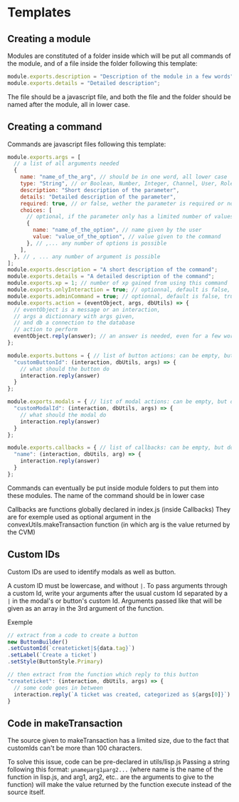 # Templates

## Creating a module

Modules are constituted of a folder inside which will be put all commands of the module, and of a file inside the folder following this template:

```js
module.exports.description = "Description of the module in a few words";
module.exports.details = "Detailed description";
```

The file should be a javascript file, and both the file and the folder should be named after the module, all in lower case.

## Creating a command

Commands are javascript files following this template:

```js
module.exports.args = [
  // a list of all arguments needed
  {
    name: "name_of_the_arg", // should be in one word, all lower case
    type: "String", // or Boolean, Number, Integer, Channel, User, Role
    description: "Short description of the parameter",
    details: "Detailed description of the parameter",
    required: true, // or false, wether the parameter is required or not. Optional parameters should be put at the end of the list.
    choices: [
      // optional, if the parameter only has a limited number of values
      {
        name: "name_of_the_option", // name given by the user
        value: "value_of_the_option", // value given to the command
      }, // ,... any number of options is possible
    ],
  }, // , ... any number of argument is possible
];
module.exports.description = "A short description of the command";
module.exports.details = "A detailed description of the command";
module.exports.xp = 1; // number of xp gained from using this command
module.exports.onlyInteraction = true; // optionnal, default is false, true if the command can only be used through slash commands.
module.exports.adminCommand = true; // optionnal, default is false, true if the command can only be used by admins. Admin Command won't be registered as slash commands.
module.exports.action = (eventObject, args, dbUtils) => {
  // eventObject is a message or an interaction,
  // args a dictionnary with args given,
  // and db a connection to the database
  // action to perform
  eventObject.reply(answer); // an answer is needed, even for a few words.
};

module.exports.buttons = { // list of button actions: can be empty, but does need to exist
  "customButtonId": (interaction, dbUtils, args) => {
    // what should the button do
    interaction.reply(answer)
  }
};

module.exports.modals = { // list of modal actions: can be empty, but does need to exist
  "customModalId": (interaction, dbUtils, args) => {
    // what should the modal do
    interaction.reply(answer)
  }
};

module.exports.callbacks = { // list of callbacks: can be empty, but does need to exist
  "name": (interaction, dbUtils, arg) => {
    interaction.reply(answer)
  }
};
```

Commands can eventually be put inside module folders to put them into these modules. The name of the command should be in lower case

Callbacks are functions globally declared in index.js (inside Callbacks)
They are for exemple used as optional argument in the convexUtils.makeTransaction function (in which arg is the value returned by the CVM)

## Custom IDs

Custom IDs are used to identify modals as well as button. 

A custom ID must be lowercase, and without `|`.
To pass arguments through a custom Id, write your arguments after the usual custom Id separated by a `|` in the modal's or button's custom Id. Arguments passed like that will be given as an array in the 3rd argument of the function. 

Exemple 

```js
// extract from a code to create a button
new ButtonBuilder()
.setCustomId(`createticket|${data.tag}`)
.setLabel(`Create a ticket`)
.setStyle(ButtonStyle.Primary)

// then extract from the function which reply to this button
"createticket": (interaction, dbUtils, args) => {
  // some code goes in between
  interaction.reply(`A ticket was created, categorized as ${args[0]}`)
}
```

## Code in makeTransaction

The source given to makeTransaction has a limited size, due to the fact that customIds can't be more than 100 characters.

To solve this issue, code can be pre-declared in utils/lisp.js
Passing a string following this format: `µnameµarg1µarg2...` (where name is the name of the function in lisp.js, and arg1, arg2, etc.. are the arguments to give to the function) will make the value returned by the function execute instead of the source itself.

